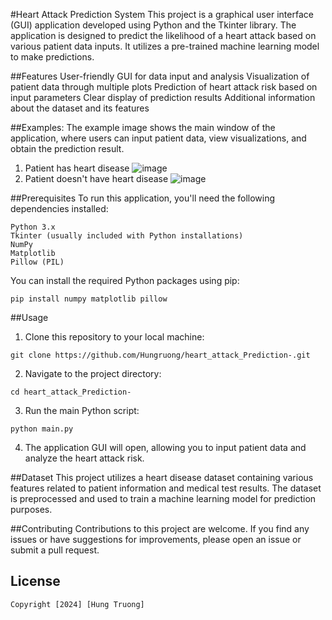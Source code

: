 #Heart Attack Prediction System
  This project is a graphical user interface (GUI) application developed using Python and the Tkinter library. The application is designed to predict the likelihood of a heart attack based on various patient data inputs. It utilizes a pre-trained machine learning model to make predictions.

##Features
  User-friendly GUI for data input and analysis
  Visualization of patient data through multiple plots
  Prediction of heart attack risk based on input parameters
  Clear display of prediction results
  Additional information about the dataset and its features

##Examples:
  The example image shows the main window of the application, where users can input patient data, view visualizations, and obtain the prediction result.
  1. Patient has heart disease
     ![image](https://github.com/Hungruong/heart_attack_Prediction-/assets/112179739/3860f234-d0a5-407d-a2b5-2ead1def1016)
  2. Patient doesn't have heart disease
     ![image](https://github.com/Hungruong/heart_attack_Prediction-/assets/112179739/b1a48392-11f9-40a6-a8a2-59ccec40bc02)


##Prerequisites
  To run this application, you'll need the following dependencies installed:
  
    Python 3.x
    Tkinter (usually included with Python installations)
    NumPy
    Matplotlib
    Pillow (PIL)
    
  You can install the required Python packages using pip:
    
    pip install numpy matplotlib pillow

##Usage
  1. Clone this repository to your local machine:
    
    git clone https://github.com/Hungruong/heart_attack_Prediction-.git
  2. Navigate to the project directory:
    
    cd heart_attack_Prediction-
  3. Run the main Python script:

    python main.py
  4. The application GUI will open, allowing you to input patient data and analyze the heart attack risk.
     
##Dataset
  This project utilizes a heart disease dataset containing various features related to patient information and medical test results. The dataset is preprocessed and used to train a machine learning model for prediction purposes.

##Contributing
  Contributions to this project are welcome. If you find any issues or have suggestions for improvements, please open an issue or submit a pull request.

## License
    Copyright [2024] [Hung Truong]
